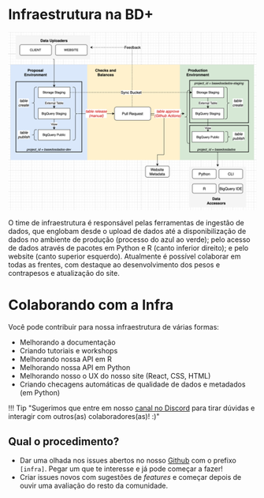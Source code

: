 
# Infraestrutura na BD+

![](images/bd_infra_diagram.png)

O time de infraestrutura é responsável pelas ferramentas de ingestão de dados, 
que englobam desde o upload de dados até a disponibilização de dados no ambiente 
de produção (processo do azul ao verde); pelo acesso de dados através de pacotes 
em Python e R (canto inferior direito); e pelo website (canto superior esquerdo). 
Atualmente é possível colaborar em todas as frentes, com destaque ao 
desenvolvimento dos pesos e contrapesos e atualização do site. 

# Colaborando com a Infra

Você pode contribuir para nossa infraestrutura de várias formas:

* Melhorando a documentação
* Criando tutoriais e workshops
* Melhorando nossa API em R
* Melhorando nossa API em Python
* Melhorando nosso o UX do nosso site (React, CSS, HTML)
* Criando checagens automáticas de qualidade de dados e metadados (em Python)

!!! Tip "Sugerimos que entre em nosso [canal no Discord](https://discord.gg/2GAuw7d8zd) para tirar dúvidas e interagir com outros(as) colaboradores(as)! :)"

## Qual o procedimento?

* Dar uma olhada nos issues abertos no nosso [Github](https://github.com/basedosdados/mais/issues) com o prefixo `[infra]`. Pegar um que te interesse e já pode começar a fazer!
* Criar issues novos com sugestões de _features_ e começar depois de ouvir uma avaliação do resto da comunidade.